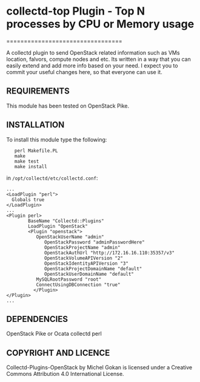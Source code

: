 # collectd-top Plugin - Top N processes by CPU or Memory usage
=================================

A collectd plugin to send OpenStack related information such as VMs location, falvors, compute nodes and etc. Its written in a way that you can easily extend and add more info based on your need. I expect you to commit your useful changes here, so that everyone can use it.

## REQUIREMENTS

This module has been tested on OpenStack Pike.

## INSTALLATION

To install this module type the following:

````
   perl Makefile.PL
   make
   make test
   make install
````

in `/opt/collectd/etc/collectd.conf`:

````
...
<LoadPlugin "perl">
  Globals true
</LoadPlugin>
...
<Plugin perl>
        BaseName "Collectd::Plugins"
        LoadPlugin "OpenStack"
        <Plugin "openstack">
           OpenStackUserName "admin"
			  OpenStackPassword "adminPasswordHere"
			  OpenStackProjectName "admin"
			  OpenStackAuthUrl "http://172.16.16.110:35357/v3"
			  OpenStackVolumeAPIVersion "2"
			  OpenStackIdentityAPIVersion "3"
			  OpenStackProjectDomainName "default"
			  OpenStackUserDomainName "default"
           MySQLRootPassword "root"
           ConnectUsingDBConnection "true"
		  </Plugin>
</Plugin>
...
````

## DEPENDENCIES

OpenStack Pike or Ocata
collectd
perl

## COPYRIGHT AND LICENCE

Collectd-Plugins-OpenStack by Michel Gokan is licensed under a Creative Commons Attribution 4.0 International License.
